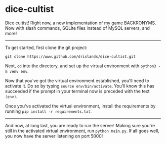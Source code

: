 # dice-cultist
Dice cultist! Right now, a new implementation of my game BACKRONYMS. Now with
slash commands, SQLite files instead of MySQL servers, and more!
<hr>
<p>To get started, first clone the git project:</p>
<code>git clone https://www.github.com/drislands/dice-cultist.git</code>
<p>Next, <code>cd</code> into the directory, and set up the virtual environment
with <code>python3 -m venv env</code>.</p>
<p>Now that you've got the virtual environment established, you'll need to
activate it. Do so by typing <code>source env/bin/activate</code>. You'll know
this has succeeded if the prompt in your terminal now is preceded with the text
<code>(env)</code>.</p>
<p>Once you've activated the virtual environment, install the requirements by
running <code>pip install -r requirements.txt</code>.</p>
<hr>
<p>And now, at long last, you are ready to run the server! Making sure you're
still in the activated virtual environment, run <code>python main.py</code>. If
all goes well, you now have the server listening on port 5000!</p>
